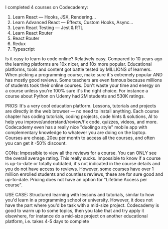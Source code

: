 

I completed 4 courses on Codecademy:

1. Learn React — Hooks, JSX, Rendering...
2. Learn Advanced React — Effects, Custom Hooks, Async...
3. Learn React Testing — Jest & RTL
4. Learn React Router
5. React Router
6. Redux
7. Typescript

Is it easy to learn to code online?
Relatively easy. Compared to 10 years ago the learning platforms are 10x nicer, and 10x more popular. 
Educational platforms, tools and content got battle tested by MILLIONS of learners. 
When picking a programming course, make sure it's extremely popular AND has mostly good reviews. 
Some teachers are even famous because millions of students took their online courses.
Don't waste your time and energy on a course unless you're 100% sure it's the right choice.
For instance a course about Python on Udemy had 2M students and 530K ratings.

PROS:
It's a very cool education platform.
Lessons, tutorials and projects are directly in the web browser — no need to install anything.
Each course chapter has coding tutorials, coding projects, code hints & solutions, 
AI to help you improve/understand/review/fix code, quizzes, videos, and more. 
Codecademy even has a really nice "duolingo style" mobile app with complementary knowledge 
to whatever you are doing on the laptop. Courses are cheap, 20eu per month to access all the courses,
 and often you can get it -50% discount.

CONs:
Impossible to view all the reviews for a course. You can ONLY see the overall average rating. This really sucks.
Impossible to know if a course is up-to-date or totally outdated, it's not indicated in the course details and you do not have access to reviews.
However, some courses have over 1 million enrolled students and countless reviews, these are for sure good and up-to-date.
Pricing does not have an option for "Lifetime Access per course". 

USE CASE:
Structured learning with lessons and tutorials, similar to how you'd learn in a programming school or university.
However, it does not have the part where you'd be task with a mid-size project. 
Codecademy is good to warm up to some topics, then you take that and try apply it elsewhere, 
for instance do a mid-size project on another educational platform, i.e. takes 4-5 days to complete
